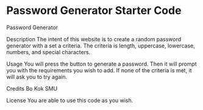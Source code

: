 # Password Generator Starter Code
Password Generator

Description
The intent of this website is to create a random password generator with a set a criteria. The criteria is length, uppercase, lowercase, numbers, and special characters.

Usage
You will press the button to generate a password. Then it will prompt you with the requirements you wish to add. If none of the criteria is met, it will ask you to try again.

Credits
Bo Kok
SMU

License
You are able to use this code as you wish.
